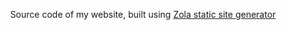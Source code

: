 <p align="center">Source code of my website, built using <a href="https://www.getzola.org/">Zola static site generator</a></p>
<br>

